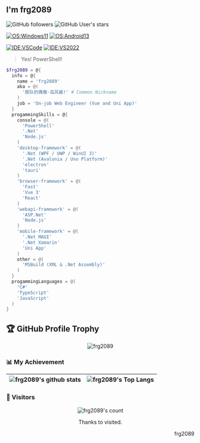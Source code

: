 ## I'm frg2089

![GitHub followers](https://img.shields.io/github/followers/frg2089)
![GitHub User's stars](https://img.shields.io/github/stars/frg2089?affiliations=OWNER%2CCOLLABORATOR)

[![OS:Windows11](https://img.shields.io/badge/OS-Windows%2011-blue?logo=microsoft)](https://www.microsoft.com)
[![OS:Android13](https://img.shields.io/badge/OS-Android%2013-green?logo=android)](https://www.android.com/)  

[![IDE:VSCode](https://img.shields.io/badge/IDE-VSCode-blue?logo=visualstudiocode)](https://code.visualstudio.com/)
[![IDE:VS2022](https://img.shields.io/badge/IDE-Visual%20Studio%202022-blueviolet?logo=visualstudio)](https://visualstudio.com/)

> Yes! PowerShell!

```powershell
$frg2089 = @{
  info = @{
    name = 'frg2089'
    aka = @(
      '舰队的偶像-岛风酱!' # Common Nickname
    )
    job = 'On-job Web Engineer (Vue and Uni App)'
  }
  progammingSkills = @{
    console = @(
      'PowerShell'
      '.Net'
      'Node.js'
    )
    'desktop-framework' = @(
      '.Net (WPF / UWP / WinUI 3)'
      '.Net (Avalonia / Uno Platform)'
      'electron'
      'tauri'
    )
    'browser-framework' = @(
      'Fast'
      'Vue 3'
      'React'
    )
    'webapi-framework' = @(
      'ASP.Net'
      'Node.js'
    )
    'mobile-framework' = @(
      '.Net MAUI'
      '.Net Xamarin'
      'Uni App'
    )
    other = @(
      'MSBuild (XML & .Net Assembly)'
    )
  }
  progammingLanguages = @(
    'C#'
    'TypeScript'
    'JavaScript'
  )
}
```

## 🏆 GitHub Profile Trophy
<div align="center">
  <img src="https://github-profile-trophy.vercel.app/?username=frg2089&row=1&column=8&no-frame=true" alt="frg2089"/>
</div>


### 📊 My Achievement
|![frg2089's github stats](https://github-readme-stats.vercel.app/api?username=frg2089&show_icons=true&theme=midnight-purple&count_private=true)|![frg2089's Top Langs](https://github-readme-stats.vercel.app/api/top-langs/?username=frg2089&theme=midnight-purple&exclude_repo=frg2089.github.io&layout=compact)|
|-|-|

### 👀 Visitors
<div align="center">
  <img src="https://count.getloli.com/get/@frg2089?theme=rule34" alt="frg2089's count"/>
  <p>Thanks to visited.</p>
</div>
<div align=right>
  <p>frg2089</p>
</div>
